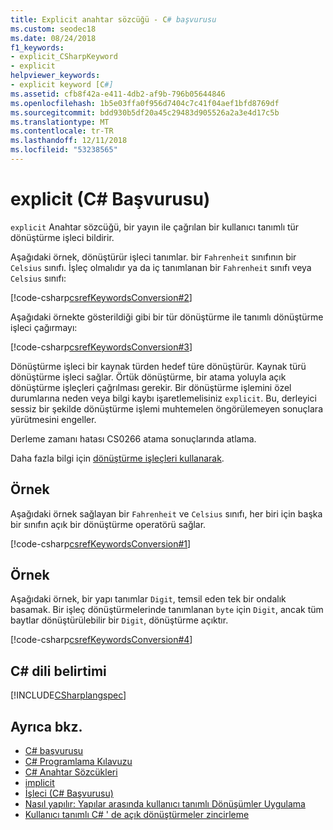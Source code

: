 ```yaml
---
title: Explicit anahtar sözcüğü - C# başvurusu
ms.custom: seodec18
ms.date: 08/24/2018
f1_keywords:
- explicit_CSharpKeyword
- explicit
helpviewer_keywords:
- explicit keyword [C#]
ms.assetid: cfb8f42a-e411-4db2-af9b-796b05644846
ms.openlocfilehash: 1b5e03ffa0f956d7404c7c41f04aef1bfd8769df
ms.sourcegitcommit: bdd930b5df20a45c29483d905526a2a3e4d17c5b
ms.translationtype: MT
ms.contentlocale: tr-TR
ms.lasthandoff: 12/11/2018
ms.locfileid: "53238565"
---
```

# <a name="explicit-c-reference"></a>explicit (C# Başvurusu)

`explicit` Anahtar sözcüğü, bir yayın ile çağrılan bir kullanıcı tanımlı tür dönüştürme işleci bildirir.

Aşağıdaki örnek, dönüştürür işleci tanımlar. bir `Fahrenheit` sınıfının bir `Celsius` sınıfı. İşleç olmalıdır ya da iç tanımlanan bir `Fahrenheit` sınıfı veya `Celsius` sınıfı:

[!code-csharp[csrefKeywordsConversion#2](~/samples/snippets/csharp/VS_Snippets_VBCSharp/csrefKeywordsConversion/CS/csrefKeywordsConversion.cs#2)]

Aşağıdaki örnekte gösterildiği gibi bir tür dönüştürme ile tanımlı dönüştürme işleci çağırmayı:

[!code-csharp[csrefKeywordsConversion#3](~/samples/snippets/csharp/VS_Snippets_VBCSharp/csrefKeywordsConversion/CS/csrefKeywordsConversion.cs#3)]

Dönüştürme işleci bir kaynak türden hedef türe dönüştürür. Kaynak türü dönüştürme işleci sağlar. Örtük dönüştürme, bir atama yoluyla açık dönüştürme işleçleri çağrılması gerekir. Bir dönüştürme işlemini özel durumlarına neden veya bilgi kaybı işaretlemelisiniz `explicit`. Bu, derleyici sessiz bir şekilde dönüştürme işlemi muhtemelen öngörülemeyen sonuçlara yürütmesini engeller.

Derleme zamanı hatası CS0266 atama sonuçlarında atlama.

Daha fazla bilgi için [dönüştürme işleçleri kullanarak](../../programming-guide/statements-expressions-operators/using-conversion-operators.md).

## <a name="example"></a>Örnek

Aşağıdaki örnek sağlayan bir `Fahrenheit` ve `Celsius` sınıfı, her biri için başka bir sınıfın açık bir dönüştürme operatörü sağlar.

[!code-csharp[csrefKeywordsConversion#1](~/samples/snippets/csharp/VS_Snippets_VBCSharp/csrefKeywordsConversion/CS/csrefKeywordsConversion.cs#1)]

## <a name="example"></a>Örnek

Aşağıdaki örnek, bir yapı tanımlar `Digit`, temsil eden tek bir ondalık basamak. Bir işleç dönüştürmelerinde tanımlanan `byte` için `Digit`, ancak tüm baytlar dönüştürülebilir bir `Digit`, dönüştürme açıktır.

[!code-csharp[csrefKeywordsConversion#4](~/samples/snippets/csharp/VS_Snippets_VBCSharp/csrefKeywordsConversion/CS/csrefKeywordsConversion.cs#4)]

## <a name="c-language-specification"></a>C# dili belirtimi

[!INCLUDE[CSharplangspec](~/includes/csharplangspec-md.md)]

## <a name="see-also"></a>Ayrıca bkz.

- [C# başvurusu](../index.md)  
- [C# Programlama Kılavuzu](../../programming-guide/index.md)  
- [C# Anahtar Sözcükleri](index.md)  
- [implicit](implicit.md)  
- [İşleci (C# Başvurusu)](operator.md)  
- [Nasıl yapılır: Yapılar arasında kullanıcı tanımlı Dönüşümler Uygulama](../../programming-guide/statements-expressions-operators/how-to-implement-user-defined-conversions-between-structs.md)  
- [Kullanıcı tanımlı C# ' de açık dönüştürmeler zincirleme](https://blogs.msdn.microsoft.com/ericlippert/2007/04/16/chained-user-defined-explicit-conversions-in-c/)  
